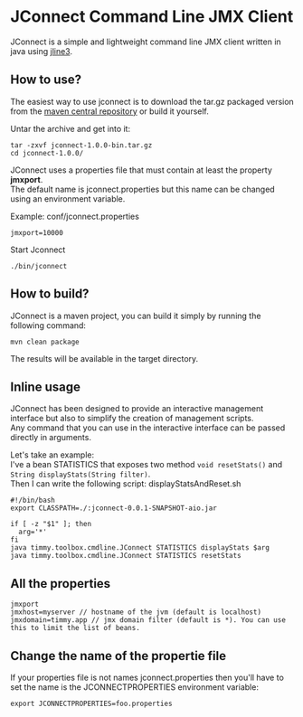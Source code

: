 # JConnect Command Line JMX Client

JConnect is a simple and lightweight command line JMX client written in java using [jline3](https://github.com/jline/jline3).

## How to use?

The easiest way to use jconnect is to download the tar.gz packaged version from the [maven central repository](https://mvnrepository.com/artifact/com.github.timmy80/jconnect) or build it yourself.

Untar the archive and get into it:
```
tar -zxvf jconnect-1.0.0-bin.tar.gz
cd jconnect-1.0.0/
```

JConnect uses a properties file that must contain at least the property **jmxport**.  
The default name is jconnect.properties but this name can be changed using an environment variable.

Example: conf/jconnect.properties
```
jmxport=10000
```

Start Jconnect
```
./bin/jconnect
```

## How to build?

JConnect is a maven project, you can build it simply by running the following command:
```
mvn clean package
```

The results will be available in the target directory.

## Inline usage

JConnect has been designed to provide an interactive management interface but also to simplify the creation of management scripts.  
Any command that you can use in the interactive interface can be passed directly in arguments.  

Let's take an example:  
I've a bean STATISTICS that exposes two method `void resetStats()` and `String displayStats(String filter)`.  
Then I can write the following script:
displayStatsAndReset.sh
```
#!/bin/bash
export CLASSPATH=./:jconnect-0.0.1-SNAPSHOT-aio.jar

if [ -z "$1" ]; then
  arg='*'
fi
java timmy.toolbox.cmdline.JConnect STATISTICS displayStats $arg
java timmy.toolbox.cmdline.JConnect STATISTICS resetStats
```

## All the properties

```
jmxport
jmxhost=myserver // hostname of the jvm (default is localhost)
jmxdomain=timmy.app // jmx domain filter (default is *). You can use this to limit the list of beans.
```

## Change the name of the propertie file

If your properties file is not names jconnect.properties then you'll have to set the name is the JCONNECTPROPERTIES environment variable:
```
export JCONNECTPROPERTIES=foo.properties
```
